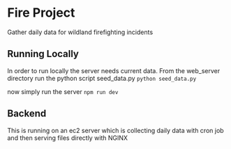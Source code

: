 # Fire Project
  Gather daily data for wildland firefighting incidents

## Running Locally
In order to run locally the server needs current data.
From the web_server directory run the python script seed_data.py
```python seed_data.py```

now simply run the server
```npm run dev```

## Backend
This is running on an ec2 server which is collecting daily data with cron job and then serving files directly with NGINX
